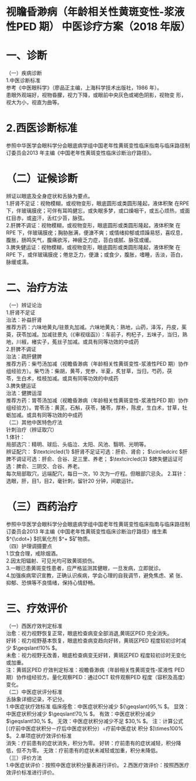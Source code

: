 # 视瞻昏渺病（年龄相关性黄斑变性-浆液性PED 期）  中医诊疗方案（2018 年版）  
# 一、诊断  
（一）疾病诊断  
1.中医诊断标准  
参考《中医眼科学》（廖品正主编，上海科学技术出版社，1986 年）。  
患眼外观端好，视物昏朦，视力下降，或眼前中央灰色或褐色阴影，视物变 形，视大为小，视直为曲等。  
# 2.西医诊断标准  
参照中华医学会眼科学分会眼底病学组中国老年性黄斑变性临床指南与临床路径制订委员会2013 年主编《中国老年性黄斑变性临床诊断治疗路径》。  
# （二）证候诊断  
辨证以眼底及全身症状和舌脉为要点。  
1.肝肾不足证：视物模糊，或视物变形，眼底圆形或类圆形隆起，液体积聚 在RPE 下，伴玻璃膜疣；可伴有耳鸣健忘，或失眠多梦，或口燥咽干，或五心烦热，或面红目赤，或盗汗，舌红少苔，脉弦。  
2.肝脾不调证：视物模糊，或视物变形，眼底圆形或类圆形隆起，液体积聚 在RPE 下，伴玻璃膜疣；胸胁胀满，便溏不爽；或情绪抑郁或烦躁易怒，喜叹息，腹胀，肠鸣矢气，腹痛欲泻，神疲乏力症，苔白或腻、脉弦或缓。  
3.脾失健运证：视物模糊，或视物变形，眼底圆形或类圆形隆起，液体积聚 在RPE 下，或伴玻璃膜疣；倦怠乏力，便溏；或食少，腹胀，嗜睡，舌淡，苔白，脉缓或濡。  
# 二、治疗方法  
（一）辨证论治  
1.肝肾不足证  
治法：补益肝肾  
推荐方药：六味地黄丸/驻景丸加减。六味地黄丸：熟地，山药，泽泻，丹皮，茱萸，茯苓加减。加减驻景丸（《审视瑶函》）：车前子，枸杞子，五味子，当归，熟地，川椒，楮实子，菟丝子加减。或具有同等功效的中成药  
2.肝脾不调证  
治法：疏肝健脾  
推荐方药：柴芍汤加减（视瞻昏渺病（年龄相关性黄斑变性-浆液性PED 期）协作组经验方）。柴芍汤：柴胡，黄芩，党参，半夏，炙甘草，当归，芍药，茯  
苓，生白术，桂枝加减。或具有同等功效的中成药  
3.脾失健运证  
治法：健脾运湿  
推荐方药：胃苓汤加减（视瞻昏渺病（年龄相关性黄斑变性-浆液性PED 期）协作组经验方）。胃苓汤：黄芪，石斛，茯苓，猪苓，厚朴，陈皮，生白术，甘草，牡蛎加减。或具有同等功效的中成药  
（二）其他中医特色疗法  
针刺治疗（辨证取穴）  
1.体针：  
局部选穴：精明、球后、头临泣、太阳、风池、翳明、光明等。  
辨证配穴： $\textcircled{1} $肝肾不足证可选：肝俞、肾俞； $\circledcirc $肝脾不调证可选：肝俞、合谷、足三里、养老； $\textcircled{3} $脾失健运证可选：脾俞、三阴交、合谷、养老。  
每次局部取穴，远端配穴，每日一次，10 次为一疗程。但眼部穴忌灸。 2.耳针：选眼，肝，目1，目2，毫针刺，留针20 分钟，间歇运针。  
# （三）西药治疗  
参照中华医学会眼科学分会眼底病学组中国老年性黄斑变性临床指南与临床路径制订委员会2013 年主编《中国老年性黄斑变性临床诊断治疗路径》维生素 $^{\cdot+} $抗氧化剂 $^+ $矿物质。  
（四）护理调摄要点  
1.饮食合理，戒除烟酒。  
2.因太阳辐射、可见光均可致黄斑损伤。  
3.一眼已患黄斑变性患者，应严格监测其健眼，一旦发病，立即就诊。  
4.加强疾病常识宣教，正确认识疾病，学会心理的自我调节，避免焦虑、紧 张、抑郁、恐惧等不良情绪，保持心情舒畅。  
# 三、疗效评价  
（一）西医疗效判定标准  
治愈：视力视野恢复正常，眼底检查病变全部消退,黄斑区PED 完全消失。  
好转：视力视野基本恢复，眼底检查病变趋向好转，黄斑区PED 程度较初诊时减少 $\geqslant\!10\% $。  
未愈：视力视野无改善，眼底检查病变无好转，黄斑区PED 程度较初诊时无变化或加重。  
注：黄斑区PED 疗效判定标准：视瞻昏渺病（年龄相关性黄斑变性-浆液性 PED 期）协作组经验方。量化观察PED：通过OCT 软件观察PED 程度（容积及高度）变化。  
（二）中医症状评分标准  
舌脉象详细记录，不记分。  
1.中医症状疗效标准 临床痊愈：中医症状积分减少 ${\geqslant}95\,\% $。 显效：中医症状积分减少 $\geqslant\!70\,\% $。 有效：中医症状积分减少 $\geqslant\!30\,\% $。 无效：中医症状积分减少不足 $30\,\% $。 注：计算公式[（疗前中医症状积分－疗后中医症状积分）÷疗前中医症状 积分 $]\times100\% $。 2.单项症状疗效评价标准  
消失：疗前患有的症状消失，积分为零。 好转：疗前患有的症状减轻，积分降低，但不为零。 无效：疗前患有的症状未减轻或加重，积分未降低。  
（三）评价方法  
1.中医症状评价：按照中医症状积分量表进行评价。 2.西医疗效评价：按照西医疗效评价标准进行评价。  
